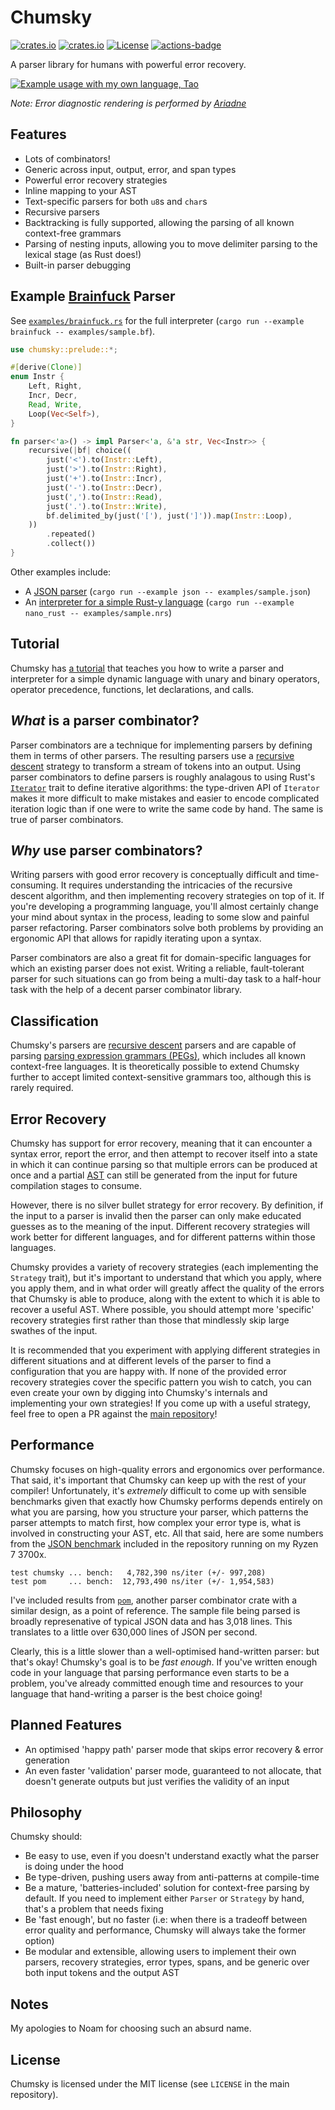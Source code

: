 # Chumsky

[![crates.io](https://img.shields.io/crates/v/chumsky.svg)](https://crates.io/crates/chumsky)
[![crates.io](https://docs.rs/chumsky/badge.svg)](https://docs.rs/chumsky)
[![License](https://img.shields.io/crates/l/chumsky.svg)](https://github.com/zesterer/chumsky)
[![actions-badge](https://github.com/zesterer/chumsky/workflows/Rust/badge.svg?branch=master)](https://github.com/zesterer/chumsky/actions)

A parser library for humans with powerful error recovery.

<a href = "https://www.github.com/zesterer/tao">
    <img src="https://raw.githubusercontent.com/zesterer/chumsky/master/misc/example.png" alt="Example usage with my own language, Tao"/>
</a>

*Note: Error diagnostic rendering is performed by [Ariadne](https://github.com/zesterer/ariadne)*

## Features

- Lots of combinators!
- Generic across input, output, error, and span types
- Powerful error recovery strategies
- Inline mapping to your AST
- Text-specific parsers for both `u8`s and `char`s
- Recursive parsers
- Backtracking is fully supported, allowing the parsing of all known context-free grammars
- Parsing of nesting inputs, allowing you to move delimiter parsing to the lexical stage (as Rust does!)
- Built-in parser debugging

## Example [Brainfuck](https://en.wikipedia.org/wiki/Brainfuck) Parser

See [`examples/brainfuck.rs`](https://github.com/zesterer/chumsky/blob/master/examples/brainfuck.rs) for the full
interpreter (`cargo run --example brainfuck -- examples/sample.bf`).

```rust
use chumsky::prelude::*;

#[derive(Clone)]
enum Instr {
    Left, Right,
    Incr, Decr,
    Read, Write,
    Loop(Vec<Self>),
}

fn parser<'a>() -> impl Parser<'a, &'a str, Vec<Instr>> {
    recursive(|bf| choice((
        just('<').to(Instr::Left),
        just('>').to(Instr::Right),
        just('+').to(Instr::Incr),
        just('-').to(Instr::Decr),
        just(',').to(Instr::Read),
        just('.').to(Instr::Write),
        bf.delimited_by(just('['), just(']')).map(Instr::Loop),
    ))
        .repeated()
        .collect())
}
```

Other examples include:

- A [JSON parser](https://github.com/zesterer/chumsky/blob/master/examples/json.rs) (`cargo run --example json --
  examples/sample.json`)
- An [interpreter for a simple Rust-y language](https://github.com/zesterer/chumsky/blob/master/examples/nano_rust.rs)
  (`cargo run --example nano_rust -- examples/sample.nrs`)

## Tutorial

Chumsky has [a tutorial](https://github.com/zesterer/chumsky/blob/master/tutorial.md) that teaches you how to write a
parser and interpreter for a simple dynamic language with unary and binary operators, operator precedence, functions,
let declarations, and calls.

## *What* is a parser combinator?

Parser combinators are a technique for implementing parsers by defining them in terms of other parsers. The resulting
parsers use a [recursive descent](https://en.wikipedia.org/wiki/Recursive_descent_parser) strategy to transform a stream
of tokens into an output. Using parser combinators to define parsers is roughly analagous to using Rust's
[`Iterator`](https://doc.rust-lang.org/std/iter/trait.Iterator.html) trait to define iterative algorithms: the
type-driven API of `Iterator` makes it more difficult to make mistakes and easier to encode complicated iteration logic
than if one were to write the same code by hand. The same is true of parser combinators.

## *Why* use parser combinators?

Writing parsers with good error recovery is conceptually difficult and time-consuming. It requires understanding the
intricacies of the recursive descent algorithm, and then implementing recovery strategies on top of it. If you're
developing a programming language, you'll almost certainly change your mind about syntax in the process, leading to some
slow and painful parser refactoring. Parser combinators solve both problems by providing an ergonomic API that allows
for rapidly iterating upon a syntax.

Parser combinators are also a great fit for domain-specific languages for which an existing parser does not exist.
Writing a reliable, fault-tolerant parser for such situations can go from being a multi-day task to a half-hour task
with the help of a decent parser combinator library.

## Classification

Chumsky's parsers are [recursive descent](https://en.wikipedia.org/wiki/Recursive_descent_parser) parsers and are
capable of parsing [parsing expression grammars (PEGs)](https://en.wikipedia.org/wiki/Parsing_expression_grammar), which
includes all known context-free languages. It is theoretically possible to extend Chumsky further to accept limited
context-sensitive grammars too, although this is rarely required.

## Error Recovery

Chumsky has support for error recovery, meaning that it can encounter a syntax error, report the error, and then
attempt to recover itself into a state in which it can continue parsing so that multiple errors can be produced at once
and a partial [AST](https://en.wikipedia.org/wiki/Abstract_syntax_tree) can still be generated from the input for future
compilation stages to consume.

However, there is no silver bullet strategy for error recovery. By definition, if the input to a parser is invalid then
the parser can only make educated guesses as to the meaning of the input. Different recovery strategies will work better
for different languages, and for different patterns within those languages.

Chumsky provides a variety of recovery strategies (each implementing the `Strategy` trait), but it's important to
understand that which you apply, where you apply them, and in what order will greatly affect the quality of the errors
that Chumsky is able to produce, along with the extent to which it is able to recover a useful AST. Where possible, you
should attempt more 'specific' recovery strategies first rather than those that mindlessly skip large swathes of the
input.

It is recommended that you experiment with applying different strategies in different situations and at different levels
of the parser to find a configuration that you are happy with. If none of the provided error recovery strategies cover
the specific pattern you wish to catch, you can even create your own by digging into Chumsky's internals and
implementing your own strategies! If you come up with a useful strategy, feel free to open a PR against the
[main repository](https://github.com/zesterer/chumsky/)!

## Performance

Chumsky focuses on high-quality errors and ergonomics over performance. That said, it's important that Chumsky can keep
up with the rest of your compiler! Unfortunately, it's *extremely* difficult to come up with sensible benchmarks given
that exactly how Chumsky performs depends entirely on what you are parsing, how you structure your parser, which
patterns the parser attempts to match first, how complex your error type is, what is involved in constructing your AST,
etc. All that said, here are some numbers from the
[JSON benchmark](https://github.com/zesterer/chumsky/blob/master/benches/json.rs) included in the repository running on
my Ryzen 7 3700x.

```ignore
test chumsky ... bench:   4,782,390 ns/iter (+/- 997,208)
test pom     ... bench:  12,793,490 ns/iter (+/- 1,954,583)
```

I've included results from [`pom`](https://github.com/J-F-Liu/pom), another parser combinator crate with a similar
design, as a point of reference. The sample file being parsed is broadly represenative of typical JSON data and has
3,018 lines. This translates to a little over 630,000 lines of JSON per second.

Clearly, this is a little slower than a well-optimised hand-written parser: but that's okay! Chumsky's goal is to be
*fast enough*. If you've written enough code in your language that parsing performance even starts to be a problem,
you've already committed enough time and resources to your language that hand-writing a parser is the best choice going!

## Planned Features

- An optimised 'happy path' parser mode that skips error recovery & error generation
- An even faster 'validation' parser mode, guaranteed to not allocate, that doesn't generate outputs but just verifies
  the validity of an input

## Philosophy

Chumsky should:

- Be easy to use, even if you doesn't understand exactly what the parser is doing under the hood
- Be type-driven, pushing users away from anti-patterns at compile-time
- Be a mature, 'batteries-included' solution for context-free parsing by default. If you need to implement either
  `Parser` or `Strategy` by hand, that's a problem that needs fixing
- Be 'fast enough', but no faster (i.e: when there is a tradeoff between error quality and performance, Chumsky will
  always take the former option)
- Be modular and extensible, allowing users to implement their own parsers, recovery strategies, error types, spans, and
  be generic over both input tokens and the output AST

## Notes

My apologies to Noam for choosing such an absurd name.

## License

Chumsky is licensed under the MIT license (see `LICENSE` in the main repository).
